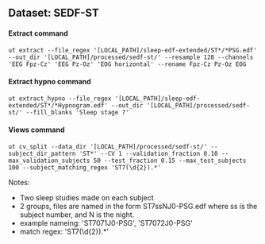 ## Dataset: SEDF-ST

#### Extract command
```
ut extract --file_regex '[LOCAL_PATH]/sleep-edf-extended/ST*/*PSG.edf' --out_dir '[LOCAL_PATH]/processed/sedf-st/' --resample 128 --channels 'EEG Fpz-Cz' 'EEG Pz-Oz' 'EOG horizontal' --rename Fpz-Cz Pz-Oz EOG
```

#### Extract hypno command
```
ut extract_hypno --file_regex '[LOCAL_PATH]/sleep-edf-extended/ST*/*Hypnogram.edf' --out_dir '[LOCAL_PATH]/processed/sedf-st/' --fill_blanks 'Sleep stage ?'
```

#### Views command
```
ut cv_split --data_dir '[LOCAL_PATH]/processed/sedf-st/' --subject_dir_pattern 'ST*' --CV 1 --validation_fraction 0.10 --max_validation_subjects 50 --test_fraction 0.15 --max_test_subjects 100 --subject_matching_regex 'ST7(\d{2}).*'
```

Notes: 
- Two sleep studies made on each subject
- 2 groups, files are named in the form ST7ssNJ0-PSG.edf where ss is the subject number, and N is the night.
- example nameing: 'ST7071J0-PSG', 'ST7072J0-PSG' 
- match regex: 'ST7(\d{2}).*'
